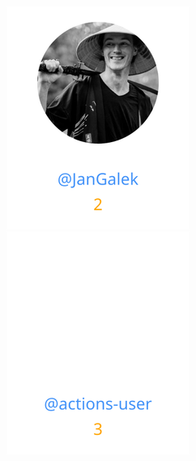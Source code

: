 
<div>
<span>
  <a href="https://github.com/JanGalek"><img src="https://raw.githubusercontent.com/gouef/database/refs/heads/contributors-svg/.github/contributors/JanGalek.svg" alt="JanGalek" /></a>
</span>
<span>
  <a href="https://github.com/actions-user"><img src="https://raw.githubusercontent.com/gouef/database/refs/heads/contributors-svg/.github/contributors/actions-user.svg" alt="actions-user" /></a>
</span>
</div>

